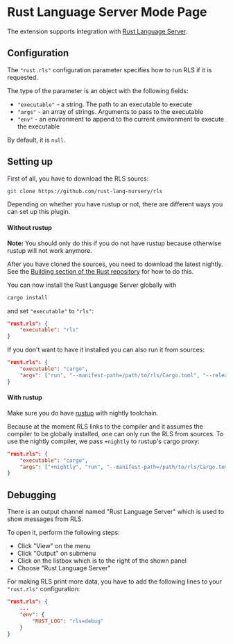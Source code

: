 # Rust Language Server Mode Page

The extension supports integration with [Rust Language Server](https://github.com/rust-lang-nursery/rls).

## Configuration

The `"rust.rls"` configuration parameter specifies how to run RLS if it is requested.

The type of the parameter is an object with the following fields:

* `"executable"` - a string. The path to an executable to execute
* `"args"` - an array of strings. Arguments to pass to the executable
* `"env"` - an environment to append to the current environment to execute the executable

By default, it is `null`.

## Setting up

First of all, you have to download the RLS sourcs:

```bash
git clone https://github.com/rust-lang-nursery/rls
```

Depending on whether you have rustup or not, there are different ways you can set up this plugin.

#### Without rustup

**Note:** You should only do this if you do not have rustup because otherwise rustup will not work anymore.

After you have cloned the sources, you need to download the latest nightly. See the [Building section of the Rust repository](https://github.com/rust-lang/rust#building-from-source) for how to do this.

You can now install the Rust Language Server globally with

```bash
cargo install
```

and set `"executable"` to `"rls"`:

```json
"rust.rls": {
    "executable": "rls"
}
```

If you don't want to have it installed you can also run it from sources:

```json
"rust.rls": {
    "executable": "cargo",
    "args": ["run", "--manifest-path=/path/to/rls/Cargo.toml", "--release"]
}
```

#### With rustup

Make sure you do have [rustup](https://github.com/rust-lang-nursery/rustup.rs) with nightly toolchain.

Because at the moment RLS links to the compiler and it assumes the compiler to be globally installed, one can only run the RLS from sources. To use the nightly compiler, we pass `+nightly` to rustup's cargo proxy:

```json
"rust.rls": {
    "executable": "cargo",
    "args": ["+nightly", "run", "--manifest-path=/path/to/rls/Cargo.toml", "--release"]
}
```

## Debugging

There is an output channel named "Rust Language Server" which is used to show messages from RLS.

To open it, perform the following steps:

* Click "View" on the menu
* Click "Output" on submenu
* Click on the listbox which is to the right of the shown panel
* Choose "Rust Language Server"

For making RLS print more data, you have to add the following lines to your `"rust.rls"` configuration:

```json
"rust.rls": {
    ...
    "env": {
        "RUST_LOG": "rls=debug"
    }
}
```
